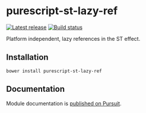 # purescript-st-lazy-ref

[![Latest release](https://img.shields.io/github/release/matthewleon/purescript-st-lazy-ref.svg)](https://github.com/matthewleon/purescript-st-lazy-ref/releases)
[![Build status](https://travis-ci.org/matthewleon/purescript-st-lazy-ref.svg?branch=master)](https://travis-ci.org/matthewleon/purescript-st-lazy-ref)

Platform independent, lazy references in the ST effect.

## Installation

```
bower install purescript-st-lazy-ref
```

## Documentation

Module documentation is [published on Pursuit](http://pursuit.purescript.org/packages/purescript-st-lazy-ref/).
